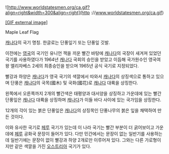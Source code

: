 ![http://www.worldstatesmen.org/ca.gif?align=right&width=300&align=right](http
://www.worldstatesmen.org/ca.gif)

[[GIF external image]](http://www.worldstatesmen.org/ca.gif)

  
Maple Leaf Flag

[캐나다](%EC%BA%90%EB%82%98%EB%8B%A4.md)의 국기 명칭. 한글로는 단풍잎기 또는 단풍잎 깃발.

이전에는 [영국](%EC%98%81%EA%B5%AD.md)의 국기인 유니언 잭을 끼운 빨간 바탕에
[캐나다](%EC%BA%90%EB%82%98%EB%8B%A4.md)의 국장이 새겨져 있었던 국기를 사용하였다가 1964년
[캐나다](%EC%BA%90%EB%82%98%EB%8B%A4.md) 국회의 승인을 받았고 이듬해 국가원수인 영국여왕 엘리자베스 2세의
최종승인을 받으며 1965년 공식 국기로 지정되었다.

빨강과 하양은 [캐나다](%EC%BA%90%EB%82%98%EB%8B%A4.md)가 영국 국기의 색깔에서 따와서
[캐나다](%EC%BA%90%EB%82%98%EB%8B%A4.md)의 상징색으로 통하고 있으며 단풍은
[캐나다](%EC%BA%90%EB%82%98%EB%8B%A4.md)의 국목(國木) 및 국화(國花)로
[캐나다](%EC%BA%90%EB%82%98%EB%8B%A4.md) 대륙을 상징한다.

왼쪽에서 오른쪽까지 2개의 빨간색은 태평양과 대서양을 상징하고 가운데에 있는 빨간 단풍잎은
[캐나다](%EC%BA%90%EB%82%98%EB%8B%A4.md) 대륙을 상징하며
[캐나다](%EC%BA%90%EB%82%98%EB%8B%A4.md)가 이들 바다 사이에 있는 국가임을 상징한다.

12개의 각이 있는 붉은 단풍잎은 [캐나다](%EC%BA%90%EB%82%98%EB%8B%A4.md)의 상징목인 단풍나무의 붉은 잎을
채택하여 만든 것이다.

이와 유사한 국기로 [페루](%ED%8E%98%EB%A3%A8.md) 국기가 있는데 이 나라 국기는 빨간 부분이 더 굵어보이고 가운데에
[페루](%ED%8E%98%EB%A3%A8.md) 공화국 문장이 들어가 있다. 다만 민간에서는 문장이 없는 일반기를 사용하는데
일반기에는 문장이 없이 빨강과 하양 2개로만 이루어져 있다. 그와는 다른 가로형이지만 같은 색깔을 가진
[오스트리아](%EC%98%A4%EC%8A%A4%ED%8A%B8%EB%A6%AC%EC%95%84.md) 국기가 있다.

